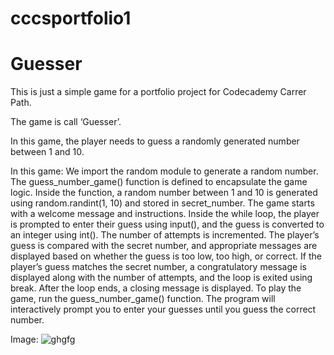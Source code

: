 # cccsportfolio1
# Guesser
This is just a simple game for a portfolio project for Codecademy Carrer Path.

The game is call ‘Guesser’.

In this game, the player needs to guess a randomly generated number between 1 and 10.

In this game:
We import the random module to generate a random number.
The guess_number_game() function is defined to encapsulate the game logic.
Inside the function, a random number between 1 and 10 is generated using random.randint(1, 10) and stored in secret_number.
The game starts with a welcome message and instructions.
Inside the while loop, the player is prompted to enter their guess using input(), and the guess is converted to an integer using int().
The number of attempts is incremented.
The player’s guess is compared with the secret number, and appropriate messages are displayed based on whether the guess is too low, too high, or correct.
If the player’s guess matches the secret number, a congratulatory message is displayed along with the number of attempts, and the loop is exited using break.
After the loop ends, a closing message is displayed.
To play the game, run the guess_number_game() function. The program will interactively prompt you to enter your guesses until you guess the correct number.

Image:
![ghgfg](https://github.com/joelomar/cccsportfolio1/assets/7598467/f52c9760-e030-45f3-9d10-9a5da364af6f)

